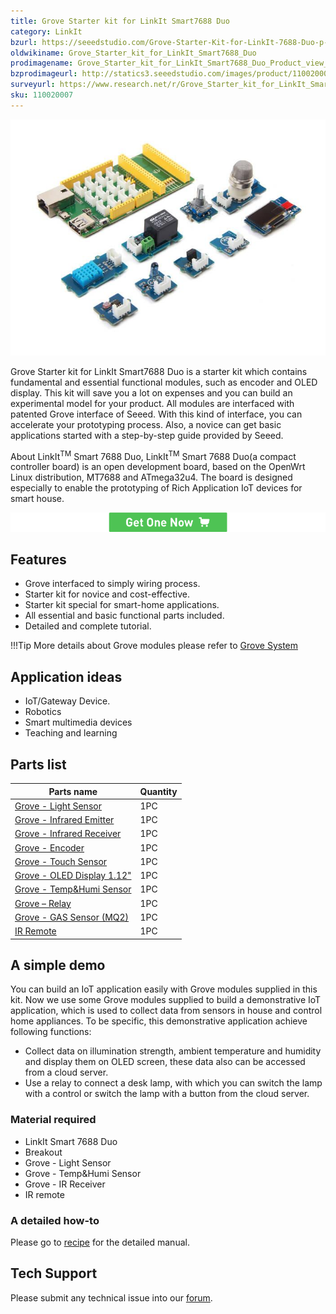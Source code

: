 ```yaml
---
title: Grove Starter kit for LinkIt Smart7688 Duo
category: LinkIt
bzurl: https://seeedstudio.com/Grove-Starter-Kit-for-LinkIt-7688-Duo-p-2551.html
oldwikiname: Grove_Starter_kit_for_LinkIt_Smart7688_Duo
prodimagename: Grove_Starter_kit_for_LinkIt_Smart7688_Duo_Product_view_1200_s.jpg
bzprodimageurl: http://statics3.seeedstudio.com/images/product/110020007 1.jpg
surveyurl: https://www.research.net/r/Grove_Starter_kit_for_LinkIt_Smart7688_Duo
sku: 110020007
---
```


![](https://raw.githubusercontent.com/SeeedDocument/Grove_Starter_kit_for_LinkIt_Smart7688_Duo/master/img/Grove_Starter_kit_for_LinkIt_Smart7688_Duo_Product_view_1200_s.jpg)

Grove Starter kit for LinkIt Smart7688 Duo is a starter kit which contains fundamental and essential functional modules, such as encoder and OLED display. This kit will save you a lot on expenses and you can build an experimental model for your product. All modules are interfaced with patented Grove interface of Seeed. With this kind of interface, you can accelerate your prototyping process. Also, a novice can get basic applications started with a step-by-step guide provided by Seeed.

About LinkIt<sup>TM</sup> Smart 7688 Duo, LinkIt<sup>TM</sup> Smart 7688 Duo(a compact controller board) is an open development board, based on the OpenWrt Linux distribution, MT7688 and ATmega32u4. The board is designed especially to enable the prototyping of Rich Application IoT devices for smart house.

[![](https://raw.githubusercontent.com/SeeedDocument/common/master/Get_One_Now_Banner.png)](http://www.seeedstudio.com/depot/Grove-Starter-Kit-for-LinkIt-7688-Duo-p-2551.html)

Features
--------

-   Grove interfaced to simply wiring process.
-   Starter kit for novice and cost-effective.
-   Starter kit special for smart-home applications.
-   All essential and basic functional parts included.
-   Detailed and complete tutorial.

!!!Tip
    More details about Grove modules please refer to [Grove System](http://wiki.seeedstudio.com/Grove_System/)

Application ideas
-----------------

-   IoT/Gateway Device.
-   Robotics
-   Smart multimedia devices
-   Teaching and learning

Parts list
----------

| Parts name                                                                                                 | Quantity |
|------------------------------------------------------------------------------------------------------------|----------|
| [Grove - Light Sensor](http://www.seeedstudio.com/depot/Grove-Light-Sensor-p-746.html?cPath=25_27)         | 1PC      |
| [Grove - Infrared Emitter](http://www.seeedstudio.com/depot/Grove-Infrared-Emitter-p-993.html?cPath=19_23) | 1PC      |
| [Grove - Infrared Receiver](http://www.seeedstudio.com/depot/Grove-Infrared-Receiver-p-994.html)           | 1PC      |
| [Grove - Encoder](http://www.seeedstudio.com/depot/Grove-Encoder-p-1352.html)                              | 1PC      |
| [Grove - Touch Sensor](http://www.seeedstudio.com/depot/Grove-Touch-Sensor-p-747.html)                     | 1PC      |
| [Grove - OLED Display 1.12"](http://www.seeedstudio.com/depot/Grove-OLED-Display-112-p-781.html)           | 1PC      |
| [Grove - Temp&Humi Sensor](http://www.seeedstudio.com/depot/Grove-TempHumi-Sensor-p-745.html)              | 1PC      |
| [Grove – Relay](http://www.seeedstudio.com/depot/Grove-Relay-p-769.html)                                   | 1PC      |
| [Grove - GAS Sensor (MQ2)](http://www.seeedstudio.com/depot/Grove-Gas-SensorMQ2-p-937.html)                | 1PC      |
| [IR Remote](http://www.seeedstudio.com/depot/DSLR-Universal-Interval-IR-Remote-p-1927.html)                | 1PC      |

A simple demo
-------------

You can build an IoT application easily with Grove modules supplied in this kit. Now we use some Grove modules supplied to build a demonstrative IoT application, which is used to collect data from sensors in house and control home appliances. To be specific, this demonstrative application achieve following functions:

-   Collect data on illumination strength, ambient temperature and humidity and display them on OLED screen, these data also can be accessed from a cloud server.
-   Use a relay to connect a desk lamp, with which you can switch the lamp with a control or switch the lamp with a button from the cloud server.

### Material required

-   LinkIt Smart 7688 Duo
-   Breakout
-   Grove - Light Sensor
-   Grove - Temp&Humi Sensor
-   Grove - IR Receiver
-   IR remote

### A detailed how-to

Please go to [recipe](https://www.seeed.cc/Built-an-IoT-application-with-Smart-LinkIt-7688-p-428.html) for the detailed manual.


<!-- This Markdown file was created from http://www.seeedstudio.com/wiki/Grove_Starter_kit_for_LinkIt_Smart7688_Duo -->

## Tech Support
Please submit any technical issue into our [forum](http://forum.seeedstudio.com/). 